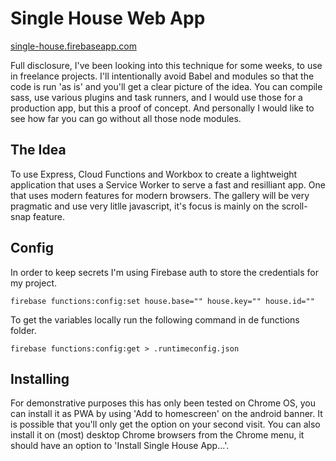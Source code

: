# Single House Web App

[single-house.firebaseapp.com](https://single-house.firebaseapp.com/)

Full disclosure, I've been looking into this technique for some weeks, to use in freelance projects. I'll intentionally avoid Babel and modules so that the code is run 'as is' and you'll get a clear picture of the idea. You can compile sass, use various plugins and task runners, and I would use those for a production app, but this a proof of concept. And personally I would like to see how far you can go without all those node modules.

## The Idea

To use Express, Cloud Functions and Workbox to create a lightweight application that uses a Service Worker to serve a fast and resilliant app. One that uses modern features for modern browsers. The gallery will be very pragmatic and use very litlle javascript, it's focus is mainly on the scroll-snap feature.

## Config

In order to keep secrets I'm using Firebase auth to store the credentials for my project.

```
firebase functions:config:set house.base="" house.key="" house.id=""
```

To get the variables locally run the following command in de functions folder.

```
firebase functions:config:get > .runtimeconfig.json
```

## Installing

For demonstrative purposes this has only been tested on Chrome OS, you can install it as PWA by using 'Add to homescreen' on the android banner. It is possible that you'll only get the option on your second visit. You can also install it on (most) desktop Chrome browsers from the Chrome menu, it should have an option to 'Install Single House App...'.

